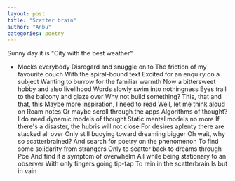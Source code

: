 ```yaml
---
layout: post
title: "Scatter brain"
author: "Anbu"
categories: poetry
---
```

Sunny day it is
"City with the best weather"
- Mocks everybody
Disregard and snuggle on to
The friction of my favourite couch
With the spiral-bound text
Excited for an enquiry on a subject
Wanting to burrow for the familiar warmth
Now a bittersweet hobby and also livelihood
Words slowly swim into nothingness
Eyes trail to the balcony and glaze over
Why not build something?
This, that and that, this
Maybe more inspiration, I need to read
Well, let me think aloud on Roam notes
Or maybe scroll through the apps
Algorithms of thought?
I do need dynamic models of thought
Static mental models no more
If there's a disaster, the hubris will not close
For desires aplenty there are stacked all over
Only still buoying toward dreaming bigger
Oh wait, why so scatterbrained?
And search for poetry on the phenomenon
To find some solidarity from strangers
Only to scatter back to dreams through Poe
And find it a symptom of overwhelm
All while being stationary to an observer
With only fingers going tip-tap
To rein in the scatterbrain
Is but in vain